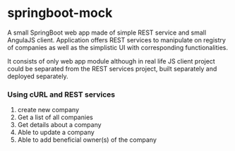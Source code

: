 # springboot-mock

A small SpringBoot web app made of simple REST service and small AngulaJS client.
Application offers REST services to manipulate on registry of companies as well as the simplistic UI with corresponding functionalities.

It consists of only web app module although in real life JS client project could be separated from the REST services project, built separately and deployed separately.

### Using cURL and REST services

1. create new company
2. Get a list of all companies
3. Get details about a company
4. Able to update a company
5. Able to add beneficial owner(s) of the company
